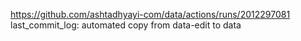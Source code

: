 https://github.com/ashtadhyayi-com/data/actions/runs/2012297081
last_commit_log: automated copy from data-edit to data